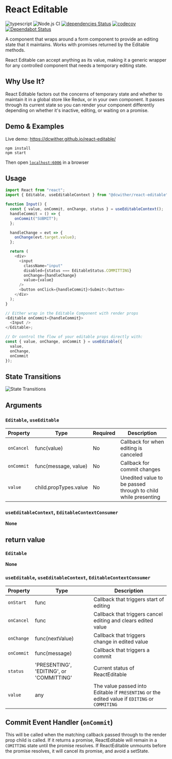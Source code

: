 # React Editable

![typescript](https://aleen42.github.io/badges/src/typescript.svg)
![Node.js CI](https://github.com/dcwither/react-editable/workflows/Node.js%20CI/badge.svg)
[![dependencies Status](https://david-dm.org/dcwither/react-editable/status.svg)](https://david-dm.org/dcwither/react-editable)
[![codecov](https://codecov.io/gh/dcwither/react-editable/branch/master/graph/badge.svg)](https://codecov.io/gh/dcwither/react-editable)
[![Dependabot Status](https://api.dependabot.com/badges/status?host=github&repo=dcwither/react-editable)](https://dependabot.com)


A component that wraps around a form component to provide an editing state that it maintains. Works with promises returned by the Editable methods.

React Editable can accept anything as its value, making it a generic wrapper for any controlled component that needs a temporary editing state.

## Why Use It?

React Editable factors out the concerns of temporary state and whether to maintain it in a global store like Redux, or in your own component. It passes through its current state so you can render your component differently depending on whether it's inactive, editing, or waiting on a promise.

## Demo & Examples

Live demo: https://dcwither.github.io/react-editable/

```
npm install
npm start
```

Then open [`localhost:6006`](http://localhost:6006) in a browser

## Usage

```js
import React from "react";
import { Editable, useEditableContext } from "@dcwither/react-editable";

function Input() {
  const { value, onCommit, onChange, status } = useEditableContext();
  handleCommit = () => {
    onCommit("SUBMIT");
  };

  handleChange = evt => {
    onChange(evt.target.value);
  };

  return (
    <div>
      <input
        className="input"
        disabled={status === EditableStatus.COMMITTING}
        onChange={handleChange}
        value={value}
      />
      <button onClick={handleCommit}>Submit</button>
    </div>
  );
}

// Either wrap in the Editable Component with render props
<Editable onCommit={handleCommit}>
  <Input />
</Editable>;

// Or control the flow of your editable props directly with:
const { value, onChange, onCommit } = useEditable({
  value,
  onChange,
  onCommit
});
```

## State Transitions

![State Transitions](docs/state-machine.svg)

## Arguments

### `Editable`, `useEditable`

| Property   | Type                  | Required | Description                                                   |
| ---------- | --------------------- | -------- | ------------------------------------------------------------- |
| `onCancel` | func(value)           | No       | Callback for when editing is canceled                         |
| `onCommit` | func(message, value)  | No       | Callback for commit changes                                   |
| `value`    | child.propTypes.value | No       | Unedited value to be passed through to child while presenting |

### `useEditableContext`, `EditableContextConsumer`

**None**

## return value

### `Editable`

**None**

### `useEditable`, `useEditableContext`, `EditableContextConsumer`

| Property   | Type                                     | Description                                                                                    |
| ---------- | ---------------------------------------- | ---------------------------------------------------------------------------------------------- |
| `onStart`  | func                                     | Callback that triggers start of editing                                                        |
| `onCancel` | func                                     | Callback that triggers cancel editing and clears edited value                                  |
| `onChange` | func(nextValue)                          | Callback that triggers change in edited value                                                  |
| `onCommit` | func(message)                            | Callback that triggers a commit                                                                |
| `status`   | 'PRESENTING', 'EDITING', or 'COMMITTING' | Current status of ReactEditable                                                                |
| `value`    | any                                      | The value passed into Editable if `PRESENTING` or the edited value if `EDITING` or `COMMITING` |

## Commit Event Handler (`onCommit`)

This will be called when the matching callback passed through to the render prop child is called. If it returns a promise, ReactEditable will remain in a `COMITTING` state until the promise resolves. If ReactEditable unmounts before the promise resolves, it will cancel its promise, and avoid a setState.
